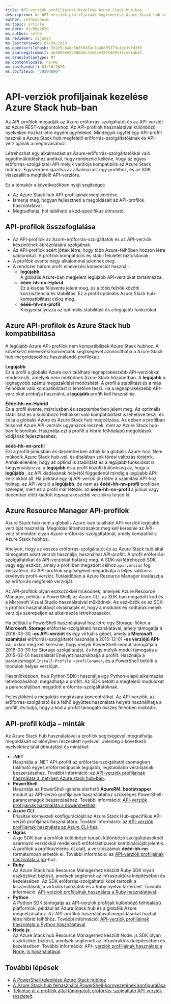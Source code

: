 ```yaml
---
title: API-verziók profiljainak kezelése Azure Stack hub-ban
description: Az API-verziók profiljainak megismerése Azure Stack hub-ban.
author: sethmanheim
ms.topic: article
ms.date: 01/06/2020
ms.author: sethm
ms.reviewer: sijuman
ms.lastreviewed: 07/24/2019
ms.openlocfilehash: 2e229c8add5b850384c7b46d05373c4ee19fd266
ms.sourcegitcommit: a630894e5a38666c24e7be350f4691ffce81ab81
ms.translationtype: MT
ms.contentlocale: hu-HU
ms.lasthandoff: 04/16/2020
ms.locfileid: "79294890"
---
```

# <a name="manage-api-version-profiles-in-azure-stack-hub"></a>API-verziók profiljainak kezelése Azure Stack hub-ban

Az API-profilok megadják az Azure erőforrás-szolgáltatót és az API-verziót az Azure REST-végpontokhoz. Az API-profilok használatával különböző nyelveken hozhat létre egyéni ügyfeleket. Mindegyik ügyfél egy API-profilt használ a Azure Stack hub megfelelő erőforrás-szolgáltatójának és API-verziójának a meghívásához.

Létrehozhat egy alkalmazást az Azure-erőforrás-szolgáltatókkal való együttműködéshez anélkül, hogy rendeznie kellene, hogy az egyes erőforrás-szolgáltatói API melyik verziója kompatibilis az Azure Stack hubhoz. Egyszerűen igazítsa az alkalmazást egy profilhoz, és az SDK visszaállít a megfelelő API-verzióra.

Ez a témakör a következőkben nyújt segítséget:

- Az Azure Stack hub API-profiljainak megismerése.
- Ismerje meg, hogyan fejlesztheti a megoldásait az API-profilok használatával.
- Megtudhatja, hol található a kód-specifikus útmutató.

## <a name="summary-of-api-profiles"></a>API-profilok összefoglalása

- Az API-profilok az Azure-erőforrás-szolgáltatók és az API-verziók készletének ábrázolására szolgálnak.
- Az API-profilok azért jöttek létre, hogy több Azure-felhőben hozzon létre sablonokat. A profilok kompatibilis és stabil felületet biztosítanak.
- A profilok évente négy alkalommal jelennek meg.
- A rendszer három profil elnevezési konvenciót használ:
  - **legújabb**  
        A globális Azure-ban megjelent legújabb API-verziókat tartalmazza.
  - **éééé-hh-nn-Hybrid**  
    Ez a kiadás félévente jelent meg, és a több felhők közötti konzisztencia és stabilitás. Ez a profil optimális Azure Stack hub-kompatibilitást céloz meg.
  - **éééé-hh-nn-profil** <br>
    Kiegyensúlyozza az optimális stabilitást és a legújabb funkciókat.

## <a name="azure-api-profiles-and-azure-stack-hub-compatibility"></a>Azure API-profilok és Azure Stack hub kompatibilitása

A legújabb Azure API-profilok nem kompatibilisek Azure Stack hubhoz. A következő elnevezési konvenciók segítségével azonosíthatja a Azure Stack hub-megoldásokhoz használandó profilokat:

**Legújabb**  
Ez a profil a globális Azure-ban található legnaprakészebb API-verziókkal rendelkezik, amelyek nem működnek Azure Stack központban. A **legújabb** a legnagyobb számú megszakítási módosítást. A profil a stabilitást és a más Felhőkkel való kompatibilitást is lehetővé teszi. Ha a legnaprakészebb API-verziókat próbálja használni, a **legújabb** profilt kell használnia.

**Éééé-hh-nn-Hybrid**  
Ez a profil évente, márciusban és szeptemberben jelent meg. Az optimális stabilitást és a különböző Felhőkkel való kompatibilitást is lehetővé teszi, és célja a globális Azure és Azure Stack hub megcélzása. Az ebben a profilban felsorolt Azure API-verziók ugyanazok lesznek, mint az Azure Stack hub-ban felsoroltak. Használja ezt a profilt a hibrid felhőalapú megoldások kódjának fejlesztéséhez.

**éééé-hh-nn-profil**  
Ezt a profilt júniusban és decemberben adták ki a globális Azure-hoz. Nem működik Azure Stack hub-vel, és általában sok törési változás történik. Annak ellenére, hogy az optimális stabilitást és a legújabb funkciókat is kiegyensúlyozza, a **legújabb** és a profil közötti különbség az, hogy a **legújabb** , az API kiadásának helyétől függetlenül mindig a legújabb API-verziókból áll. Ha például egy új API-verzió jön létre a számítási API-hoz holnap, az API-verzió a **legújabb**, de nem az **éééé-hh-nn-profil** profilban szerepel, mert ez a profil már létezik. az **éééé-hh-nn-profil** a június vagy december előtt kiadott legnaprakészebb verziókra terjed ki.

## <a name="azure-resource-manager-api-profiles"></a>Azure Resource Manager API-profilok

Azure Stack hub nem a globális Azure-ban található API-verziók legújabb verzióját használja. Megoldás létrehozásakor meg kell keresnie az API-verziót minden olyan Azure-erőforrás-szolgáltatónál, amely kompatibilis Azure Stack hubhoz.

Ahelyett, hogy az összes erőforrás-szolgáltatót és az Azure Stack hub által támogatott adott verziót használja, használhat API-profilt. A profil erőforrás-szolgáltatókat és API-verziókat határoz meg. A SDK-val létrehozott SDK vagy egy eszköz, amely a profilban megadott célhoz `api-version` fog visszatérni. Az API-profilok segítségével megadhatja a teljes sablonra érvényes profil-verziót. Futásidőben a Azure Resource Manager kiválasztja az erőforrás megfelelő verzióját.

Az API-profilok olyan eszközökkel működnek, amelyek Azure Resource Manager, például a PowerShell, az Azure CLI, az SDK-ban megadott kód és a Microsoft Visual Studio használatával működnek. Az eszközök és az SDK-k profilok használatával olvashatják el, hogy a modulok és kódtárak melyik verziója szerepeljen az alkalmazás létrehozásakor.

Ha például a PowerShell használatával hoz létre egy Storage-fiókot a **Microsoft. Storage** erőforrás-szolgáltató használatával, amely támogatja a 2016-03-30 **-es API-verziót** és egy virtuális gépet, amely a **Microsoft. számítási** erőforrás-szolgáltatót használja a 2015-12-01 **-es verziójú API-** val, akkor meg kell keresnie, hogy melyik PowerShell-modul támogatja a 2016-03-30 for Storage szolgáltatást, és hogy melyik modul támogatja a 2015-02-01 használatát Ehelyett használhatja a profilt. Használja a parancsmagot `Install-Profile <profilename>`, és a PowerShell betölti a modulok helyes verzióját.

Hasonlóképpen, ha a Python SDK-t használja egy Python-alapú alkalmazás létrehozásához, megadhatja a profilt. Az SDK betölti a megfelelő modulokat a parancsfájlban megadott erőforrás-szolgáltatóknak.

Fejlesztőként a megoldás megírására koncentrálhat. Az API-verziók, az erőforrás-szolgáltató és a felhő együttes használata helyett használhatja a profilt, és tudja, hogy a kód a profilt támogató összes felhőben működik.

## <a name="api-profile-code-samples"></a>API-profil kódja – minták

Az Azure Stack hub használatával a profilok segítségével integrálhatja megoldásait az előnyben részesített nyelvvel. Jelenleg a következő nyelvekhez talál útmutatást és mintákat:

- **.NET** <br>
Használja a .NET API-profilt az erőforrás-szolgáltatói csomagban található egyes erőforrástípusok legújabb, legstabilabb verziójának beszerzéséhez. További információ: az [API-verziók profiljainak használata a .net-ben Azure stack hub-ban](azure-stack-version-profiles-net.md).
- **PowerShell**  
Használja az PowerShell-galéria elérhető **AzureRM. bootstrapper** modult az API-verzió profiljainak használatához szükséges PowerShell-parancsmagok beszerzéséhez. További információ: [API-verziók profiljainak használata a powershellhez](azure-stack-version-profiles-powershell.md).
- **Azure CLI**  
Frissítse környezeti konfigurációját az Azure Stack Hub-specifikus API-verzió profiljának használatára. További információ: az [API-verziók profiljainak használata az Azure CLI-hez](azure-stack-version-profiles-azurecli2.md).
- **Ugrás**  
A go SDK-ban a profilok különböző típusú, különböző szolgáltatásokból származó verziókkal rendelkező erőforrástípusok kombinációját jelentik. A profilok a profilok/elérési út alatt, a verziószámuk **éééé-hh-nn** formátumban érhetők el. További információ: az [API-verziók profiljainak használata a go](azure-stack-version-profiles-go.md)-hoz.
- **Ruby**  
Az Azure Stack hub Resource Managerhez készült Ruby SDK olyan eszközöket biztosít, amelyek segítenek az infrastruktúra kiépítésében és kezelésében. Az SDK erőforrás-szolgáltatói közé tartozik a kiszámítások, a virtuális hálózatok és a Ruby nyelvű tárterület. További információ: [API-verziók profiljainak használata a Ruby használatával](azure-stack-version-profiles-ruby.md).
- **Python**  
A Python SDK támogatja az API-verziók profiljait különböző felhőalapú platformok, például az Azure Stack hub és a globális Azure megcélzásához. Az API-profilok használatával megoldásokat hozhat létre hibrid felhőhöz. További információ: [API-verziók profiljainak használata a Python használatával](azure-stack-version-profiles-python.md).
- **Node.js**  
Az Azure Stack hub Resource Managerhez készült Node. js SDK olyan eszközöket biztosít, amelyek segítenek az infrastruktúra kiépítésében és kezelésében. További információ: API- [verziók profiljainak használata a Node. js használatával](azure-stack-version-profile-nodejs.md).

## <a name="next-steps"></a>További lépések

- [A PowerShell telepítése Azure Stack hubhoz](../operator/azure-stack-powershell-install.md)
- [A Azure Stack hub felhasználói PowerShell-környezetének konfigurálása](azure-stack-powershell-configure-user.md)
- [Tekintse át a profilok által támogatott erőforrás-szolgáltató API-verziók részleteit](azure-stack-profiles-azure-resource-manager-versions.md).
